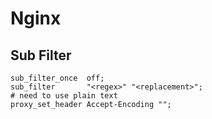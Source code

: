 # Nginx

## Sub Filter

```nginx
sub_filter_once  off;
sub_filter       "<regex>" "<replacement>";
# need to use plain text
proxy_set_header Accept-Encoding "";
```

